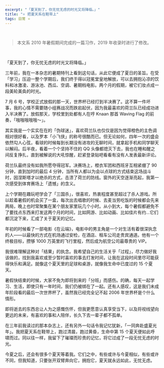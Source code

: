 ```yaml
---
excerpt: "「夏天到了，你无忧无虑的时光又将降临。」"
title: "⭐️ 把夏天系在鞋带上"
tags: 日常 ⭐️
---
```


<br>

>本文系 2010 年暑假期间完成的一篇习作，2019 年收录时进行了修改。

<br>

「夏天到了，你无忧无虑的时光又将降临。」

三年前，我在一本杂志的暑期特刊上看到这句话，从此它便成了夏日的圣旨。在受「学习」压迫一整个学期后，我们终于得以冠冕堂皇地解放，可以去拥抱沁凉的饮料和冰激凌、游泳池、西瓜、空调、暑期档电影。两个月的假期，被它们妆点成一段美轮美奂的时光。

7 月 6 号，学校正式放假的那一天，世界杯已经打到半决赛了。这不算一件坏事，我的心情不需要随小组赛战况而跌宕起伏，因为我最喜欢的荷兰队已经成功进入半决赛了。放假那天，学校里到处都有人在哼 Knaan 那首 Waving Flag 的前奏，「哦哦哦哦哦～」。

其实我是一个实实在在的「伪球迷」，喜欢荷兰队也仅仅是因为觉得橙色的主色调相对很好看，以及罗本「小飞侠」的称号很酷而已。但无论如何，四年一次的盛会依然勾人心弦，看球的时候每到长期没有进攻的无聊时间，就拿起手机和同学聊天以解闷。后半夜，看着一个个坚持不住的 QQ 头像都熄灭下去，我也在睡和醒之间反复挣扎，直到被解说的大吼惊醒，赶紧登录贴吧看看有没有人发表最新评论。

荷兰队最终没有如我所愿夺得冠军。决赛场上，橙衣军团和西班牙互相紧绷了 90 分钟，直到加时的最后 4 分钟，当所有人都以为会以点球的方式结束这场战斗时，因涅斯塔才以绝杀的方式，击溃了荷兰的防线。窗外的天空逐渐亮起，我第一次感受到体育赛场上「遗憾」的含义。

上个学期在趣玩吧学会了「三国杀」，很喜欢，热衷程度甚至超过了杀人游戏。所以趁着暑假的机会买了一盒，每次出去唱歌的时候、去麦当劳吃饭的时候都会先来两局，晚上也时常聚集在某个朋友家里玩几个小时。从小到大，每个暑假都避免不了要找点东西来打发这两个月的时间，比如网游、比如动画、比如佳片有约…它们都沉淀下来，汇成了关于夏天的记忆。

年初的时候看了一部电影《在云端》，电影中的男主角是一个对生活有着很深执念的人——以最快的方式在机场通过安检，在酒店、租车公司走贵宾通道。他有一个终极目标，攒够 1000 万英里的飞行里程，然后成为航空公司最尊贵的 VIP。

我很难理解这种对「结果」的执念。我希望自己的生活关乎「过程」，尽力做好我该做的，找到我喜欢或至少暂时喜欢的事去打发时间，让我在这段时间里尽可能获得快乐和满足。就像这个夏天里的足球和桌游，就像我生命中已度过的 15 个夏天。

暑假快结束的时候，大家不免为即将到来的「分班」而感伤。的确，每天一起学习、生活，即使只有一年时间，我们仍被绑在了一起。还有人感叹，这是我们未成年阶段看的最后一次世界杯了，虽然我已经完全记不起 2006 年世界杯是个什么情形。

即将逝去的东西总让人为之感慨伤怀，但我更愿意认真享受当下，以及将视线望向更远的未来，有喜欢的事和人陪伴，长久下去一辈子都不孤单。

在三年前我读过的那本杂志上，还有另外一句话令我记忆犹新，「一同奔赴盛夏光年」。我把夏天系在鞋带上，跑过清晨，跑过黄昏，生命中第 15 个夏天便如此呼啸而过。同以往一样，我留下了璀璨而珍贵的记忆，将它过成了一段无忧无虑的时光。

今夏之后，还会有很多个夏天等着我。它们之中，有些或许与今夏相似，有些或许不同，但我知道，只要张开双臂奔向它，拥抱它，夏天就永远如此，无忧无虑。